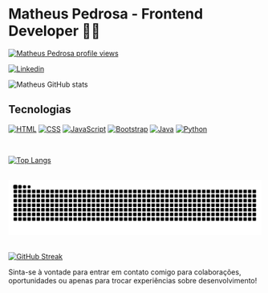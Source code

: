 # Matheus Pedrosa - Frontend Developer 👨‍💻

[![Matheus Pedrosa profile views](https://u8views.com/api/v1/github/profiles/106934941/views/day-week-month-total-count.svg)](https://u8views.com/github/Omatheuspedrosa)

[![Linkedin](https://img.shields.io/badge/LinkedIn-0077B5?style=for-the-badge&logo=linkedin&logoColor=white
)](https://www.linkedin.com/in/matheus-pedrosa26/)

![Matheus GitHub stats](https://github-readme-stats.vercel.app/api?username=Omatheuspedrosa&show_icons=true&theme=dracula)

## Tecnologias
[![HTML](https://img.shields.io/badge/HTML5-E34F26?style=for-the-badge&logo=html5&logoColor=white
)]()
[![CSS](https://img.shields.io/badge/CSS3-1572B6?style=for-the-badge&logo=css3&logoColor=white)]()
[![JavaScript](https://img.shields.io/badge/JavaScript-F7DF1E?style=for-the-badge&logo=javascript&logoColor=black
)]()
[![Bootstrap](https://img.shields.io/badge/Bootstrap-563D7C?style=for-the-badge&logo=bootstrap&logoColor=white
)]()
[![Java](https://img.shields.io/badge/Java-ED8B00?style=for-the-badge&logo=openjdk&logoColor=white
)]()
[![Python](https://img.shields.io/badge/Python-3776AB?style=for-the-badge&logo=python&logoColor=white
)]()

<br>

[![Top Langs](https://github-readme-stats.vercel.app/api/top-langs/?username=Omatheuspedrosa&layout=donut)](https://github.com/Omatheuspedrosa/github-readme-stats)

<br>

<div align="center">
<picture>
  <source media="(prefers-color-scheme: dark)" srcset="https://raw.githubusercontent.com/Omatheuspedrosa/Omatheuspedrosa/output/github-contribution-grid-snake-dark.svg">
  <source media="(prefers-color-scheme: light)" srcset="https://raw.githubusercontent.com/Omatheuspedrosa/Omatheuspedrosa/output/github-contribution-grid-snake.svg">
  <img alt="github-snake" src="https://raw.githubusercontent.com/Omatheuspedrosa/Omatheuspedrosa/output/github-contribution-grid-snake.svg">
</picture>
</div>

<br>

[![GitHub Streak](https://streak-stats.demolab.com/?user=Omatheuspedrosa)](https://git.io/streak-stats)

Sinta-se à vontade para entrar em contato comigo para colaborações, oportunidades ou apenas para trocar experiências sobre desenvolvimento!
